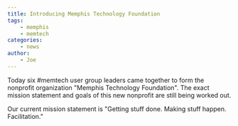 ```yaml
---
title: Introducing Memphis Technology Foundation
tags:
    - memphis
    - memtech
categories:
    - news
author:
    - Joe
---
```

Today six #memtech user group leaders came together to form the nonprofit organization "Memphis Technology Foundation". The exact mission statement and goals of this new nonprofit are still being worked out.

Our current mission statement is "Getting stuff done. Making stuff happen. Facilitation."